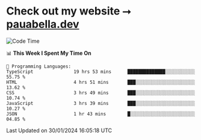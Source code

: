 # Check out my website ⭢ [pauabella.dev](https://pauabella.dev)

<!--START_SECTION:waka-->
![Code Time](http://img.shields.io/badge/Code%20Time-2%2C928%20hrs%2055%20mins-blue)

📊 **This Week I Spent My Time On** 

```text
💬 Programming Languages: 
TypeScript               19 hrs 53 mins      ██████████████░░░░░░░░░░░   55.75 % 
HTML                     4 hrs 51 mins       ███░░░░░░░░░░░░░░░░░░░░░░   13.62 % 
CSS                      3 hrs 49 mins       ███░░░░░░░░░░░░░░░░░░░░░░   10.74 % 
JavaScript               3 hrs 39 mins       ███░░░░░░░░░░░░░░░░░░░░░░   10.27 % 
JSON                     1 hr 43 mins        █░░░░░░░░░░░░░░░░░░░░░░░░   04.85 % 
```


 Last Updated on 30/01/2024 16:05:18 UTC
<!--END_SECTION:waka-->
